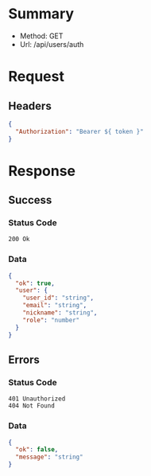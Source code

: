 # Summary

- Method: GET
- Url: /api/users/auth

# Request

## Headers

```json
{
  "Authorization": "Bearer ${ token }"
}
```

# Response

## Success

### Status Code

```
200 Ok
```

### Data

```json
{
  "ok": true,
  "user": {
    "user_id": "string",
    "email": "string",
    "nickname": "string",
    "role": "number"
  }
}
```

## Errors

### Status Code

```
401 Unauthorized
404 Not Found
```

### Data

```json
{
  "ok": false,
  "message": "string"
}
```
